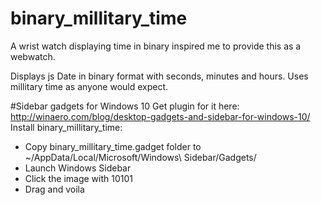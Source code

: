 # binary_millitary_time
A wrist watch displaying time in binary inspired me to provide this as a webwatch.

Displays js Date in binary format with seconds, minutes and hours.
Uses millitary time as anyone would expect.

#Sidebar gadgets for Windows 10
Get plugin for it here: http://winaero.com/blog/desktop-gadgets-and-sidebar-for-windows-10/
Install binary_millitary_time:
* Copy binary_millitary_time.gadget folder to ~/AppData/Local/Microsoft/Windows\ Sidebar/Gadgets/
* Launch Windows Sidebar
* Click the image with 10101
* Drag and voila
